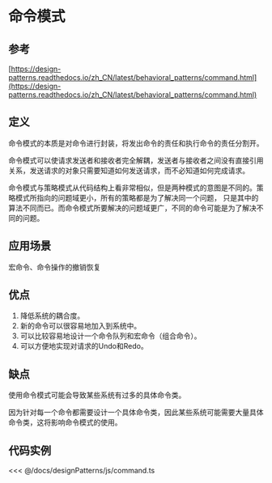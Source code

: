 # 命令模式

## 参考

[https://design-patterns.readthedocs.io/zh_CN/latest/behavioral_patterns/command.html](https://design-patterns.readthedocs.io/zh_CN/latest/behavioral_patterns/command.html)

## 定义

命令模式的本质是对命令进行封装，将发出命令的责任和执行命令的责任分割开。

命令模式可以使请求发送者和接收者完全解耦，发送者与接收者之间没有直接引用关系，发送请求的对象只需要知道如何发送请求，而不必知道如何完成请求。

命令模式与策略模式从代码结构上看非常相似，但是两种模式的意图是不同的。策略模式所指向的问题域更小，所有的策略都是为了解决同一个问题，
只是其中的算法不同而已。而命令模式所要解决的问题域更广，不同的命令可能是为了解决不同的问题。

## 应用场景

宏命令、命令操作的撤销恢复

## 优点

1. 降低系统的耦合度。
2. 新的命令可以很容易地加入到系统中。
3. 可以比较容易地设计一个命令队列和宏命令（组合命令）。
4. 可以方便地实现对请求的Undo和Redo。

## 缺点

使用命令模式可能会导致某些系统有过多的具体命令类。

因为针对每一个命令都需要设计一个具体命令类，因此某些系统可能需要大量具体命令类，这将影响命令模式的使用。

## 代码实例

<command />

<<< @/docs/designPatterns/js/command.ts
